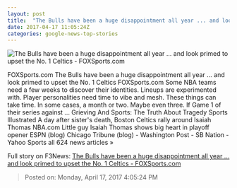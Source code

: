 ```yaml
---
layout: post
title:  "The Bulls have been a huge disappointment all year ... and look primed to upset the No. 1 Celtics - FOXSports.com"
date: 2017-04-17 11:05:24Z
categories: google-news-top-stories
---
```


![The Bulls have been a huge disappointment all year ... and look primed to upset the No. 1 Celtics - FOXSports.com](http://b.fssta.com/uploads/2017/04/usatsi_10009285-1.vresize.1200.630.high.0.jpg)

FOXSports.com The Bulls have been a huge disappointment all year ... and look primed to upset the No. 1 Celtics FOXSports.com Some NBA teams need a few weeks to discover their identities. Lineups are experimented with. Player personalities need time to vibe and mesh. These things can take time. In some cases, a month or two. Maybe even three. If Game 1 of their series against ... Grieving And Sports: The Truth About Tragedy Sports Illustrated A day after sister's death, Boston Celtics rally around Isaiah Thomas NBA.com Little guy Isaiah Thomas shows big heart in playoff opener ESPN (blog) Chicago Tribune (blog) - Washington Post - SB Nation - Yahoo Sports all 624 news articles »


Full story on F3News: [The Bulls have been a huge disappointment all year ... and look primed to upset the No. 1 Celtics - FOXSports.com](http://www.f3nws.com/n/gdvypH)

> Posted on: Monday, April 17, 2017 4:05:24 PM
